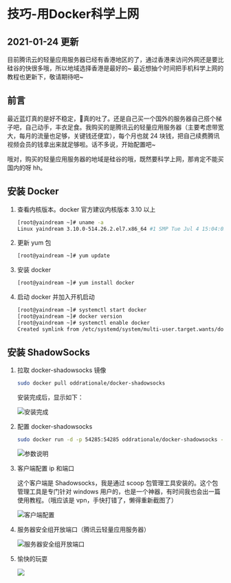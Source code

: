 # 技巧-用Docker科学上网

## 2021-01-24 更新
目前腾讯云的轻量应用服务器已经有香港地区的了，通过香港来访问外网还是要比硅谷的快很多哦，所以地域选择香港是最好的~
最近想抽个时间把手机科学上网的教程也更新下，敬请期待吧~

## 前言
最近蓝灯真的是好不稳定，👴真的吐了。还是自己买一个国外的服务器自己搭个梯子吧，自己动手，丰衣足食。我购买的是腾讯云的轻量应用服务器（主要考虑带宽大，每月的流量也足够，关键钱还便宜），每个月也就 24 块钱，把自己续费腾讯视频会员的钱拿出来就足够啦。话不多说，开始配置吧~

哦对，购买的轻量应用服务器的地域是硅谷的哦，既然要科学上网，那肯定不能买国内的呀 hh。

## 安装 Docker
1. 查看内核版本。docker 官方建议内核版本 3.10 以上
    ```bash
    [root@yaindream ~]# uname -a
    Linux yaindream 3.10.0-514.26.2.el7.x86_64 #1 SMP Tue Jul 4 15:04:05 UTC 2017 x86_64 x86_64 x86_64 GNU/Linux
    ```

2. 更新 yum 包
    ```bash
    [root@yaindream ~]# yum update
    ```

3. 安装 docker 
    ```bash
    [root@yaindream ~]# yum install docker
    ```

4. 启动 docker 并加入开机启动
    ```bash
    [root@yaindream ~]# systemctl start docker
    [root@yaindream ~]# docker version
    [root@yaindream ~]# systemctl enable docker
    Created symlink from /etc/systemd/system/multi-user.target.wants/docker.service to /usr/lib/systemd/system/docker.service.
    ```

## 安装 ShadowSocks
1. 拉取 docker-shadowsocks 镜像
    ```bash
    sudo docker pull oddrationale/docker-shadowsocks
    ```

    安装完成后，显示如下：

    ![安装完成](https://cdn.jsdelivr.net/gh/ylsislove/image-home/test/20200724160217.png)

2. 配置 docker-shadowsocks
    ```bash
    sudo docker run -d -p 54285:54285 oddrationale/docker-shadowsocks -s 0.0.0.0 -p 54285 -k yourpasswd -m aes-256-cfb
    ```

    ![参数说明](https://cdn.jsdelivr.net/gh/ylsislove/image-home/test/20200724160337.png)

3. 客户端配置 ip 和端口

    这个客户端是 Shadowsocks，我是通过 scoop 包管理工具安装的。这个包管理工具是专门针对 windows 用户的，也是一个神器，有时间我也会出一篇使用教程。（哦应该是 vpn，手快打错了，懒得重新截图了）

    ![客户端配置](https://cdn.jsdelivr.net/gh/ylsislove/image-home/test/20200724160447.png)

4. 服务器安全组开放端口（腾讯云轻量应用服务器）

    ![服务器安全组开放端口](https://cdn.jsdelivr.net/gh/ylsislove/image-home/test/20200724160703.png)

5. 愉快的玩耍

    ![](https://cdn.jsdelivr.net/gh/ylsislove/image-home/test/20200724161033.png)
